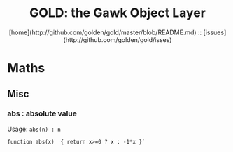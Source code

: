 <a name=top>
<h1 align=center>GOLD: the Gawk Object Layer</h1>
<p  align=center>
[home](http://github.com/golden/gold/master/blob/README.md) :: 
[issues](http://github.com/golden/gold/isses) 
</p>

# Maths

## Misc

### abs :  absolute value 
Usage: `abs(n) : n`
```
function abs(x)  { return x>=0 ? x : -1*x }`
```
